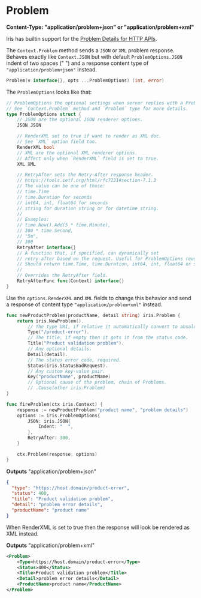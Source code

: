 # Problem

**Content-Type: "application/problem+json" or "application/problem+xml"**

Iris has builtin support for the [Problem Details for HTTP APIs](https://tools.ietf.org/html/rfc7807).

The `Context.Problem` method sends a `JSON` or `XML` problem response. Behaves exactly like `Context.JSON` but with default `ProblemOptions.JSON` indent of two spaces ("  ") and a response content type of `"application/problem+json"` instead.

```go
Problem(v interface{}, opts ...ProblemOptions) (int, error)
```

The `ProblemOptions` looks like that:

```go
// ProblemOptions the optional settings when server replies with a Problem.
// See `Context.Problem` method and `Problem` type for more details.
type ProblemOptions struct {
	// JSON are the optional JSON renderer options.
	JSON JSON

	// RenderXML set to true if want to render as XML doc.
	// See `XML` option field too.
	RenderXML bool
	// XML are the optional XML renderer options.
	// Affect only when `RenderXML` field is set to true.
	XML XML

	// RetryAfter sets the Retry-After response header.
	// https://tools.ietf.org/html/rfc7231#section-7.1.3
	// The value can be one of those:
	// time.Time
	// time.Duration for seconds
	// int64, int, float64 for seconds
	// string for duration string or for datetime string.
	//
	// Examples:
	// time.Now().Add(5 * time.Minute),
	// 300 * time.Second,
	// "5m",
	// 300
	RetryAfter interface{}
	// A function that, if specified, can dynamically set
	// retry-after based on the request. Useful for ProblemOptions reusability.
	// Should return time.Time, time.Duration, int64, int, float64 or string.
	//
	// Overrides the RetryAfter field.
	RetryAfterFunc func(Context) interface{}
}
```

Use the `options.RenderXML` and `XML` fields to change this behavior and send a response of content type `"application/problem+xml"` instead.

```go
func newProductProblem(productName, detail string) iris.Problem {
    return iris.NewProblem().
        // The type URI, if relative it automatically convert to absolute.
        Type("/product-error"). 
        // The title, if empty then it gets it from the status code.
        Title("Product validation problem").
        // Any optional details.
        Detail(detail).
        // The status error code, required.
        Status(iris.StatusBadRequest).
        // Any custom key-value pair.
        Key("productName", productName)
        // Optional cause of the problem, chain of Problems.
        // .Cause(other iris.Problem)
}

func fireProblem(ctx iris.Context) {
	response := newProductProblem("product name", "problem details")
	options := iris.ProblemOptions{
		JSON: iris.JSON{
			Indent: "  ",
		},
		RetryAfter: 300,
	}

	ctx.Problem(response, options)
}
```

**Outputs** "application/problem+json"

```json
{
  "type": "https://host.domain/product-error",
  "status": 400,
  "title": "Product validation problem",
  "detail": "problem error details",
  "productName": "product name"
}
```

When RenderXML is set to true then the response will look be rendered as XML instead.

**Outputs** "application/problem+xml"

```xml
<Problem>
    <Type>https://host.domain/product-error</Type>
    <Status>400</Status>
    <Title>Product validation problem</Title>
    <Detail>problem error details</Detail>
    <ProductName>product name</ProductName>
</Problem>
```

<!-- slide:break-80 -->
